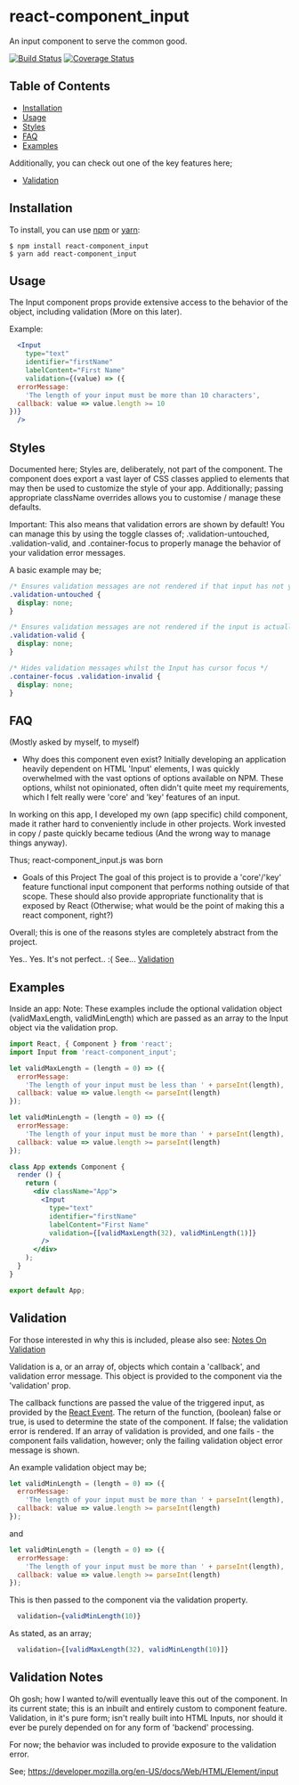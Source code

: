 # react-component_input

An input component to serve the common good.

[![Build Status](https://travis-ci.org/dmblack/react-component_input.js.svg?branch=master)](https://travis-ci.org/dmblack/react-component_input.js?branch=master)
[![Coverage Status](https://coveralls.io/repos/github/dmblack/react-component_input.js/badge.svg?branch=master)](https://coveralls.io/github/dmblack/react-component_input.js?branch=master)

## Table of Contents

* [Installation](#installation)
* [Usage](#usage)
* [Styles](#styles)
* [FAQ](#FAQ)
* [Examples](#examples)

Additionally, you can check out one of the key features here;
* [Validation](#validation)

## Installation

To install, you can use [npm](https://npmjs.org/) or [yarn](https://yarnpkg.com):


    $ npm install react-component_input
    $ yarn add react-component_input


## Usage

The Input component props provide extensive access to the behavior of the object, including validation (More on this later).

Example:

```jsx
  <Input
    type="text"
    identifier="firstName"
    labelContent="First Name"
    validation={(value) => ({
  errorMessage:
    'The length of your input must be more than 10 characters',
  callback: value => value.length >= 10
})}
  />
```

## Styles

Documented here; Styles are, deliberately, not part of the component. The component does export a vast layer of CSS classes
applied to elements that may then be used to customize the style of your app. Additionally; passing appropriate className
overrides allows you to customise / manage these defaults.

Important:
This also means that validation errors are shown by default! You can manage this by using the toggle classes of;
.validation-untouched, .validation-valid, and .container-focus to properly manage the behavior of your validation error
messages.

A basic example may be;
```css
/* Ensures validation messages are not rendered if that input has not yet been modified */
.validation-untouched {
  display: none;
}

/* Ensures validation messages are not rendered if the input is actually valid */ 
.validation-valid {
  display: none;
}

/* Hides validation messages whilst the Input has cursor focus */
.container-focus .validation-invalid {
  display: none;
}
```

## FAQ
(Mostly asked by myself, to myself)

* Why does this component even exist?
Initially developing an application heavily dependent on HTML 'Input' elements,
I was quickly overwhelmed with the vast options of options available on NPM.
These options, whilst not opinionated, often didn't quite meet my requirements,
which I felt really were 'core' and 'key' features of an input.

In working on this app, I developed my own (app specific) child component, made
it rather hard to conveniently include in other projects. Work invested in copy
/ paste quickly became tedious (And the wrong way to manage things anyway).

Thus; react-component_input.js was born

* Goals of this Project
The goal of this project is to provide a 'core'/'key' feature functional input
component that performs nothing outside of that scope. These should also provide
appropriate functionality that is exposed by React (Otherwise; what would be the
point of making this a react component, right?)

Overall; this is one of the reasons styles are completely abstract from the
project.

Yes.. Yes. It's not perfect.. :( See... [Validation](#Validation)

## Examples

Inside an app:
Note: These examples include the optional validation object (validMaxLength, validMinLength) which are passed as an array
to the Input object via the validation prop.

```jsx
import React, { Component } from 'react';
import Input from 'react-component_input';

let validMaxLength = (length = 0) => ({
  errorMessage:
    'The length of your input must be less than ' + parseInt(length),
  callback: value => value.length <= parseInt(length)
});

let validMinLength = (length = 0) => ({
  errorMessage:
    'The length of your input must be more than ' + parseInt(length),
  callback: value => value.length >= parseInt(length)
});

class App extends Component {
  render () {
    return (
      <div className="App">
        <Input
          type="text"
          identifier="firstName"
          labelContent="First Name"
          validation={[validMaxLength(32), validMinLength(1)]}
        />
      </div>
    );
  }
}

export default App;
```

## Validation
For those interested in why this is included, please also see:
[Notes On Validation](#validation%20notes)

Validation is a, or an array of, objects which contain a 'callback', and 
validation error message. This object is provided to the component via the
'validation' prop.

The callback functions are passed the value of the triggered input, as
provided by the [React Event](https://reactjs.org/docs/handling-events.html).
The return of the function, (boolean) false or true, is used to determine the state of the
component. If false; the validation error is rendered. If an array of validation
is provided, and one fails - the component fails validation, however; only the
failing validation object error message is shown.

An example validation object may be;

```js
let validMinLength = (length = 0) => ({
  errorMessage:
    'The length of your input must be more than ' + parseInt(length),
  callback: value => value.length >= parseInt(length)
});
```
and
```js
let validMinLength = (length = 0) => ({
  errorMessage:
    'The length of your input must be more than ' + parseInt(length),
  callback: value => value.length >= parseInt(length)
});
```

This is then passed to the component via the validation property.
```jsx
  validation={validMinLength(10)}
```

As stated, as an array;
```jsx
  validation={[validMaxLength(32), validMinLength(10)]}
```

## Validation Notes
Oh gosh; how I wanted to/will eventually leave this out of the component. In its
current state; this is an inbuilt and entirely custom to component feature. 
Validation, in it's pure form; isn't really built into HTML Inputs, nor should
it ever be purely depended on for any form of 'backend' processing. 

For now; the behavior was included to provide exposure to the validation
error.

See; https://developer.mozilla.org/en-US/docs/Web/HTML/Element/input
